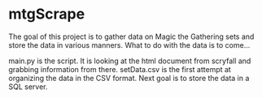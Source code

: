 # mtgScrape
The goal of this project is to gather data on Magic the Gathering sets and store the data in various manners. 
What to do with the data is to come...

main.py is the script. It is looking at the html document from scryfall and grabbing information from there. 
setData.csv is the first attempt at organizing the data in the CSV format. Next goal is to store the data in a SQL server. 
